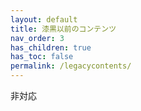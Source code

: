 ```yaml
---
layout: default
title: 漆黒以前のコンテンツ
nav_order: 3
has_children: true
has_toc: false
permalink: /legacycontents/
---
```


非対応
